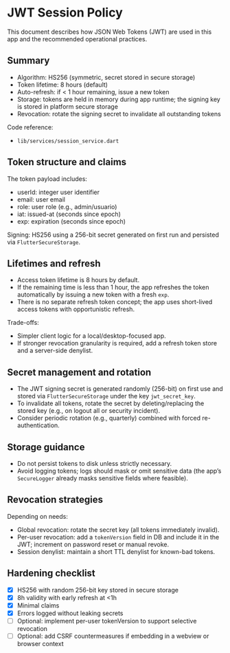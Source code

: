 # JWT Session Policy

This document describes how JSON Web Tokens (JWT) are used in this app and the recommended operational practices.

## Summary

- Algorithm: HS256 (symmetric, secret stored in secure storage)
- Token lifetime: 8 hours (default)
- Auto-refresh: if < 1 hour remaining, issue a new token
- Storage: tokens are held in memory during app runtime; the signing key is stored in platform secure storage
- Revocation: rotate the signing secret to invalidate all outstanding tokens

Code reference:
- `lib/services/session_service.dart`

## Token structure and claims

The token payload includes:
- userId: integer user identifier
- email: user email
- role: user role (e.g., admin/usuario)
- iat: issued-at (seconds since epoch)
- exp: expiration (seconds since epoch)

Signing: HS256 using a 256-bit secret generated on first run and persisted via `FlutterSecureStorage`.

## Lifetimes and refresh

- Access token lifetime is 8 hours by default.
- If the remaining time is less than 1 hour, the app refreshes the token automatically by issuing a new token with a fresh `exp`.
- There is no separate refresh token concept; the app uses short-lived access tokens with opportunistic refresh.

Trade-offs:
- Simpler client logic for a local/desktop-focused app.
- If stronger revocation granularity is required, add a refresh token store and a server-side denylist.

## Secret management and rotation

- The JWT signing secret is generated randomly (256-bit) on first use and stored via `FlutterSecureStorage` under the key `jwt_secret_key`.
- To invalidate all tokens, rotate the secret by deleting/replacing the stored key (e.g., on logout all or security incident).
- Consider periodic rotation (e.g., quarterly) combined with forced re-authentication.

## Storage guidance

- Do not persist tokens to disk unless strictly necessary.
- Avoid logging tokens; logs should mask or omit sensitive data (the app’s `SecureLogger` already masks sensitive fields where feasible).

## Revocation strategies

Depending on needs:
- Global revocation: rotate the secret key (all tokens immediately invalid).
- Per-user revocation: add a `tokenVersion` field in DB and include it in the JWT; increment on password reset or manual revoke.
- Session denylist: maintain a short TTL denylist for known-bad tokens.

## Hardening checklist

- [x] HS256 with random 256-bit key stored in secure storage
- [x] 8h validity with early refresh at <1h
- [x] Minimal claims
- [x] Errors logged without leaking secrets
- [ ] Optional: implement per-user tokenVersion to support selective revocation
- [ ] Optional: add CSRF countermeasures if embedding in a webview or browser context
